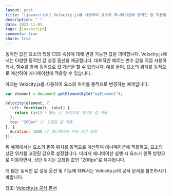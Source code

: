 ```yaml
---
layout: post
title: "[javascript] Velocity.js를 사용하여 요소의 애니메이션에 동적인 값 적용할 수 있나요?"
description: " "
date: 2023-11-01
tags: [javascript]
comments: true
share: true
---
```


동적인 값은 요소의 특정 CSS 속성에 대해 변경 가능한 값을 의미합니다. Velocity.js에서는 다양한 동적인 값 설정 옵션을 제공합니다. 대표적인 예로는 변수 값을 직접 사용하거나, 함수를 통해 동적으로 값 계산을 할 수 있습니다. 예를 들어, 요소의 위치를 동적으로 계산하여 애니메이션에 적용할 수 있습니다.

아래는 Velocity.js를 사용하여 요소의 위치를 동적으로 변경하는 예제입니다:

```javascript
var element = document.getElementById("myElement");

Velocity(element, {
  left: function(i, total) {
    return (i+1) * 50; // 동적으로 계산된 값 적용
  },
  top: "200px" // 고정된 값 적용
}, {
  duration: 1000 // 애니메이션 지속 시간 설정
});
```

위 예제에서는 요소의 왼쪽 위치를 동적으로 계산하여 애니메이션에 적용하고, 요소의 상단 위치를 고정된 값으로 설정합니다. 따라서 애니메이션 실행 시 요소가 왼쪽 방향으로 이동하면서, 상단 위치는 고정된 값인 "200px"로 유지됩니다.

더 많은 동적인 값 설정 옵션 및 기능에 대해서는 Velocity.js의 공식 문서를 참조하시기 바랍니다. 

참조: 
[Velocity.js 공식 문서](http://velocityjs.org/)